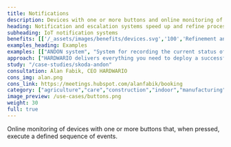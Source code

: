 ```yaml
---
title: Notifications
description: Devices with one or more buttons and online monitoring of their pressing. Notification solutions suitable for outdoor projects, industry and healthcare. 
heading: Notification and escalation systems speed up and refine processes
subheading: IoT notification systems
benefits: [['/_assets/images/benefits/devices.svg','100','Refinement and speedup','By preprogramming the button, the information is transmitted instantly at expected quality.'],['/_assets/images/benefits/implementation.svg','100','Time logging','For the purpose of event logging, process control and escalation systems.'],['/_assets/images/benefits/notification.svg','50','Notification availability','Notifications can be sent natively, using whatsapp or Microsoft Teams for example.']]
examples_heading: Examples
examples: [["ANDON system", "System for recording the current status of production at the workplace."],["Operator call", "System allowing to call a maintenance worker or report a fault."],["Emergency button", "System for immediate call for help, for example for the elderly or patients."],["Request/task record", "Record of a process step or the need to stock material."]]
approach: ["HARDWARIO delivers everything you need to deploy a successful IoT notification project - from devices to cloud environments and APIs.","Our products and services include IoT devices and sensors, easily connected from anywhere to the Internet via LPWAN networks, connectivity, cloud-based device management and APIs for integration with other systems."]
study: "/case-studies/skoda-andon"
consultation: Alan Fabik, CEO HARDWARIO
cons_img: alan.png
cons_link: https://meetings.hubspot.com/alanfabik/booking
category: ["agriculture","care","construction","indoor","manufacturing","retail"]
image_preview: /use-cases/buttons.png
weight: 30
full: true
---
```


Online monitoring of devices with one or more buttons that, when pressed, execute a defined sequence of events.